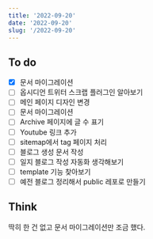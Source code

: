 ```yaml
---
title: '2022-09-20'
date: '2022-09-20'
slug: '/2022-09-20'
---
```


## To do

- [X] 문서 마이그레이션
- [ ] 옵시디언 트위터 스크랩 플러그인 알아보기
- [ ] 메인 페이지 디자인 변경
- [ ] 문서 마이그레이션
- [ ] Archive 페이지에 글 수 표기
- [ ] Youtube 링크 추가
- [ ] sitemap에서 tag 페이지 처리
- [ ] 블로그 생성 문서 작성
- [ ] 일지 블로그 작성 자동화 생각해보기
- [ ] template 기능 찾아보기
- [ ] 예전 블로그 정리해서 public 레포로 만들기

## Think

딱히 한 건 없고 문서 마이그레이션만 조금 했다.